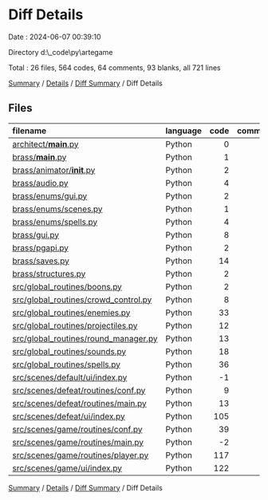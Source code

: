 # Diff Details

Date : 2024-06-07 00:39:10

Directory d:\\_code\\py\\artegame

Total : 26 files,  564 codes, 64 comments, 93 blanks, all 721 lines

[Summary](results.md) / [Details](details.md) / [Diff Summary](diff.md) / Diff Details

## Files
| filename | language | code | comment | blank | total |
| :--- | :--- | ---: | ---: | ---: | ---: |
| [architect/__main__.py](/architect/__main__.py) | Python | 0 | 2 | 0 | 2 |
| [brass/__main__.py](/brass/__main__.py) | Python | 1 | 4 | 3 | 8 |
| [brass/animator/__init__.py](/brass/animator/__init__.py) | Python | 2 | 0 | 1 | 3 |
| [brass/audio.py](/brass/audio.py) | Python | 4 | 0 | 2 | 6 |
| [brass/enums/gui.py](/brass/enums/gui.py) | Python | 2 | 0 | 0 | 2 |
| [brass/enums/scenes.py](/brass/enums/scenes.py) | Python | 1 | 0 | 0 | 1 |
| [brass/enums/spells.py](/brass/enums/spells.py) | Python | 4 | 0 | 0 | 4 |
| [brass/gui.py](/brass/gui.py) | Python | 8 | 1 | 0 | 9 |
| [brass/pgapi.py](/brass/pgapi.py) | Python | 2 | 0 | 3 | 5 |
| [brass/saves.py](/brass/saves.py) | Python | 14 | 3 | 7 | 24 |
| [brass/structures.py](/brass/structures.py) | Python | 2 | 0 | 0 | 2 |
| [src/global_routines/boons.py](/src/global_routines/boons.py) | Python | 2 | 0 | 0 | 2 |
| [src/global_routines/crowd_control.py](/src/global_routines/crowd_control.py) | Python | 8 | 0 | 0 | 8 |
| [src/global_routines/enemies.py](/src/global_routines/enemies.py) | Python | 33 | 5 | 6 | 44 |
| [src/global_routines/projectiles.py](/src/global_routines/projectiles.py) | Python | 12 | 0 | 3 | 15 |
| [src/global_routines/round_manager.py](/src/global_routines/round_manager.py) | Python | 13 | 0 | 1 | 14 |
| [src/global_routines/sounds.py](/src/global_routines/sounds.py) | Python | 18 | 0 | 6 | 24 |
| [src/global_routines/spells.py](/src/global_routines/spells.py) | Python | 36 | 1 | 4 | 41 |
| [src/scenes/default/ui/index.py](/src/scenes/default/ui/index.py) | Python | -1 | 1 | 0 | 0 |
| [src/scenes/defeat/routines/conf.py](/src/scenes/defeat/routines/conf.py) | Python | 9 | 5 | 4 | 18 |
| [src/scenes/defeat/routines/main.py](/src/scenes/defeat/routines/main.py) | Python | 13 | 6 | 6 | 25 |
| [src/scenes/defeat/ui/index.py](/src/scenes/defeat/ui/index.py) | Python | 105 | 9 | 13 | 127 |
| [src/scenes/game/routines/conf.py](/src/scenes/game/routines/conf.py) | Python | 39 | -1 | 0 | 38 |
| [src/scenes/game/routines/main.py](/src/scenes/game/routines/main.py) | Python | -2 | 2 | 0 | 0 |
| [src/scenes/game/routines/player.py](/src/scenes/game/routines/player.py) | Python | 117 | 23 | 33 | 173 |
| [src/scenes/game/ui/index.py](/src/scenes/game/ui/index.py) | Python | 122 | 3 | 1 | 126 |

[Summary](results.md) / [Details](details.md) / [Diff Summary](diff.md) / Diff Details